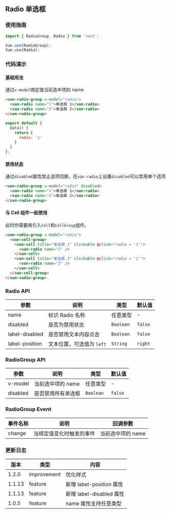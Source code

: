 ## Radio 单选框

### 使用指南
``` javascript
import { RadioGroup, Radio } from 'vant';

Vue.use(RadioGroup);
Vue.use(Radio);
```

### 代码演示

#### 基础用法
通过`v-model`绑定值当前选中项的 name

```html
<van-radio-group v-model="radio">
  <van-radio name="1">单选框 1</van-radio>
  <van-radio name="2">单选框 2</van-radio>
</van-radio-group>
```

```javascript
export default {
  data() {
    return {
      radio: '1'
    }
  }
};
```

#### 禁用状态
通过`disabled`属性禁止选项切换，在`van-radio`上设置`disabled`可以禁用单个选项

```html
<van-radio-group v-model="radio" disabled>
  <van-radio name="1">单选框 1</van-radio>
  <van-radio name="2">单选框 2</van-radio>
</van-radio-group>
```

#### 与 Cell 组件一起使用
此时你需要再引入`Cell`和`CellGroup`组件。

```html
<van-radio-group v-model="radio">
  <van-cell-group>
    <van-cell title="单选框 1" clickable @click="radio = '1'">
      <van-radio name="1" />
    </van-cell>
    <van-cell title="单选框 2" clickable @click="radio = '2'">
      <van-radio name="2" />
    </van-cell>
  </van-cell-group>
</van-radio-group>
```

### Radio API

| 参数 | 说明 | 类型 | 默认值 |
|-----------|-----------|-----------|-------------|
| name | 标识 Radio 名称 | 任意类型 | - |
| disabled | 是否为禁用状态 | `Boolean` | `false` |
| label-disabled | 是否禁用文本内容点击 | `Boolean` | `false` |
| label-position | 文本位置，可选值为 `left` | `String` | `right` |

### RadioGroup API

| 参数 | 说明 | 类型 | 默认值 |
|-----------|-----------|-----------|-------------|
| v-model | 当前选中项的 name | 任意类型 | - |
| disabled | 是否禁用所有单选框 | `Boolean` | `false` |

### RadioGroup Event

| 事件名称 | 说明 | 回调参数 |
|-----------|-----------|-----------|
| change | 当绑定值变化时触发的事件 | 当前选中项的 name |

### 更新日志

| 版本 | 类型 | 内容 |
|-----------|-----------|-----------|
| 1.2.0 | improvement | 优化样式 |
| 1.1.13 | feature | 新增 label-position 属性 |
| 1.1.13 | feature | 新增 label-disabled 属性 |
| 1.0.5 | feature | name 属性支持任意类型 |
